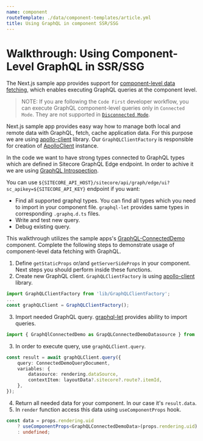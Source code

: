 ```yaml
---
name: component
routeTemplate: ./data/component-templates/article.yml
title: Using GraphQL in component SSR/SSG
---
```

# Walkthrough: Using Component-Level GraphQL in SSR/SSG

The Next.js sample app provides support for [component-level data fetching](/docs/nextjs/data-fetching/component-level-data-fetching), which enables executing GraphQL queries at the component level.

> NOTE: If you are following the `Code First` developer workflow, you can execute GraphQL component-level queries only in `Connected Mode`. They are not supported in [`Disconnected Mode`](/docs/techniques/working-disconnected/disconnected-overview).

Next.js sample app provides easy way how to manage both local and remote data with GraphQL, fetch, cache application data.
For this purpose we are using [apollo-client](https://www.apollographql.com/docs/react/) library. Our `GraphQLClientFactory` is responsible for creation of [ApolloClient](https://www.apollographql.com/docs/react/api/core/ApolloClient) instance. 

In the code we want to have strong types connected to GraphQL types which are defined in Sitecore GraphQL Edge endpoint. In order to achive it we are using [GraphQL Introspection](/docs/nextjs/graphql/introspection/).

You can use `${SITECORE_API_HOST}/sitecore/api/graph/edge/ui?sc_apikey=${SITECORE_API_KEY}` endpoint if you want:
* Find all supported graphql types. You can find all types which you need to import in your component file. `graphql-let` provides same types in corresponding `.graphq.d.ts` files.
* Write and test new query.
* Debug existing query.

This walkthrough utilizes the sample apps's [GraphQL-ConnectedDemo](https://github.com/Sitecore/jss/blob/master/samples/nextjs/src/components/graphql/GraphQL-ConnectedDemo.tsx) component. Complete the following steps to demonstrate usage of component-level data fetching with GraphQL.

1. Define `getStaticProps` or/and `getServerSideProps` in your component. Next steps you should perform inside these functions.
2. Create new GraphQL client. `GraphQLClientFactory` is using [apollo-client](https://www.apollographql.com/docs/react) library.
```ts
import GraphQLClientFactory from 'lib/GraphQLClientFactory';
...
const graphQLClient = GraphQLClientFactory();
```
3. Import needed GraphQL query. [graphql-let](https://github.com/piglovesyou/graphql-let) provides ability to import queries.
```ts
import { GraphQlConnectedDemo as GrapQLConnectedDemoDatasource } from './GraphQL-ConnectedDemo.graphql';
```
3. In order to execute query, use `graphQLClient.query`.
```ts
const result = await graphQLClient.query({
	query: ConnectedDemoQueryDocument,
	variables: {
		datasource: rendering.dataSource,
		contextItem: layoutData?.sitecore?.route?.itemId,
	},
});
```
4. Return all needed data for your component. In our case it's `result.data`.
5. In `render` function access this data using `useComponentProps` hook.
```ts
const data = props.rendering.uid
	? useComponentProps<GraphQLConnectedDemoData>(props.rendering.uid)
	: undefined;
```
